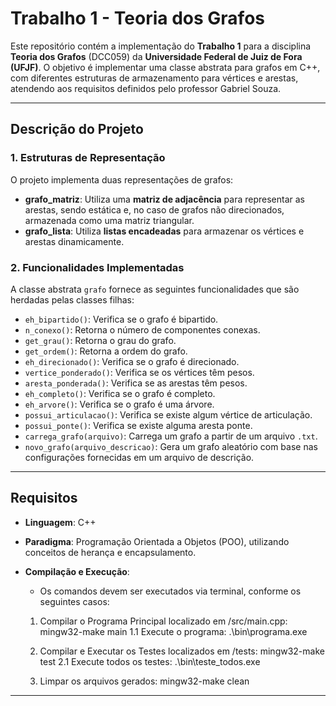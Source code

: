 # Trabalho 1 - Teoria dos Grafos

Este repositório contém a implementação do **Trabalho 1** para a disciplina **Teoria dos Grafos** (DCC059) da **Universidade Federal de Juiz de Fora (UFJF)**. O objetivo é implementar uma classe abstrata para grafos em C++, com diferentes estruturas de armazenamento para vértices e arestas, atendendo aos requisitos definidos pelo professor Gabriel Souza.

---

## **Descrição do Projeto**

### **1. Estruturas de Representação**

O projeto implementa duas representações de grafos:

- **grafo_matriz**: Utiliza uma **matriz de adjacência** para representar as arestas, sendo estática e, no caso de grafos não direcionados, armazenada como uma matriz triangular.
- **grafo_lista**: Utiliza **listas encadeadas** para armazenar os vértices e arestas dinamicamente.

### **2. Funcionalidades Implementadas**

A classe abstrata `grafo` fornece as seguintes funcionalidades que são herdadas pelas classes filhas:

- `eh_bipartido()`: Verifica se o grafo é bipartido.
- `n_conexo()`: Retorna o número de componentes conexas.
- `get_grau()`: Retorna o grau do grafo.
- `get_ordem()`: Retorna a ordem do grafo.
- `eh_direcionado()`: Verifica se o grafo é direcionado.
- `vertice_ponderado()`: Verifica se os vértices têm pesos.
- `aresta_ponderada()`: Verifica se as arestas têm pesos.
- `eh_completo()`: Verifica se o grafo é completo.
- `eh_arvore()`: Verifica se o grafo é uma árvore.
- `possui_articulacao()`: Verifica se existe algum vértice de articulação.
- `possui_ponte()`: Verifica se existe alguma aresta ponte.
- `carrega_grafo(arquivo)`: Carrega um grafo a partir de um arquivo `.txt`.
- `novo_grafo(arquivo_descricao)`: Gera um grafo aleatório com base nas configurações fornecidas em um arquivo de descrição.

---

## **Requisitos**

- **Linguagem**: C++
- **Paradigma**: Programação Orientada a Objetos (POO), utilizando conceitos de herança e encapsulamento.
- **Compilação e Execução**:

  - Os comandos devem ser executados via terminal, conforme os seguintes casos:

  1. Compilar o Programa Principal localizado em /src/main.cpp: mingw32-make main
     1.1 Execute o programa: .\bin\programa.exe

  2. Compilar e Executar os Testes localizados em /tests: mingw32-make test
     2.1 Execute todos os testes: .\bin\teste_todos.exe

  3. Limpar os arquivos gerados: mingw32-make clean

---
